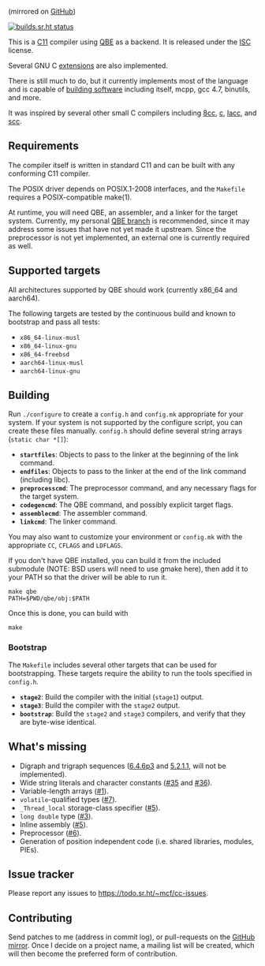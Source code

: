 (mirrored on [GitHub][GitHub mirror])

[![builds.sr.ht status](https://builds.sr.ht/~mcf/cc.svg)](https://builds.sr.ht/~mcf/cc)

This is a [C11] compiler using [QBE] as a backend. It is released under
the [ISC] license.

Several GNU C [extensions] are also implemented.

There is still much to do, but it currently implements most of the
language and is capable of [building software] including itself, mcpp,
gcc 4.7, binutils, and more.

It was inspired by several other small C compilers including [8cc],
[c], [lacc], and [scc].

## Requirements

The compiler itself is written in standard C11 and can be built with
any conforming C11 compiler.

The POSIX driver depends on POSIX.1-2008 interfaces, and the `Makefile`
requires a POSIX-compatible make(1).

At runtime, you will need QBE, an assembler, and a linker for the
target system. Currently, my personal [QBE branch] is recommended, since
it may address some issues that have not yet made it upstream. Since
the preprocessor is not yet implemented, an external one is currently
required as well.

## Supported targets

All architectures supported by QBE should work (currently x86\_64 and
aarch64).

The following targets are tested by the continuous build and known to
bootstrap and pass all tests:

- `x86_64-linux-musl`
- `x86_64-linux-gnu`
- `x86_64-freebsd`
- `aarch64-linux-musl`
- `aarch64-linux-gnu`

## Building

Run `./configure` to create a `config.h` and `config.mk` appropriate for
your system. If your system is not supported by the configure script,
you can create these files manually. `config.h` should define several
string arrays (`static char *[]`):

- **`startfiles`**: Objects to pass to the linker at the beginning of
  the link command.
- **`endfiles`**: Objects to pass to the linker at the end of the link
  command (including libc).
- **`preprocesscmd`**: The preprocessor command, and any necessary flags
  for the target system.
- **`codegencmd`**: The QBE command, and possibly explicit target flags.
- **`assemblecmd`**: The assembler command.
- **`linkcmd`**: The linker command.

You may also want to customize your environment or `config.mk` with the
appropriate `CC`, `CFLAGS` and `LDFLAGS`.

If you don't have QBE installed, you can build it from the included
submodule (NOTE: BSD users will need to use gmake here), then add it to
your PATH so that the driver will be able to run it.

	make qbe
	PATH=$PWD/qbe/obj:$PATH

Once this is done, you can build with

	make

### Bootstrap

The `Makefile` includes several other targets that can be used for
bootstrapping. These targets require the ability to run the tools
specified in `config.h`.

- **`stage2`**: Build the compiler with the initial (`stage1`) output.
- **`stage3`**: Build the compiler with the `stage2` output.
- **`bootstrap`**: Build the `stage2` and `stage3` compilers, and verify
  that they are byte-wise identical.

## What's missing

- Digraph and trigraph sequences ([6.4.6p3] and [5.2.1.1], will not
  be implemented).
- Wide string literals and character constants ([#35] and [#36]).
- Variable-length arrays ([#1]).
- `volatile`-qualified types ([#7]).
- `_Thread_local` storage-class specifier ([#5]).
- `long double` type ([#3]).
- Inline assembly ([#5]).
- Preprocessor ([#6]).
- Generation of position independent code (i.e. shared libraries,
  modules, PIEs).

## Issue tracker

Please report any issues to https://todo.sr.ht/~mcf/cc-issues.

## Contributing

Send patches to me (address in commit log), or pull-requests on the
[GitHub mirror]. Once I decide on a project name, a mailing list will
be created, which will then become the preferred form of contribution.

[QBE]: https://c9x.me/compile/
[C11]: http://port70.net/~nsz/c/c11/n1570.html
[ISC]: https://git.sr.ht/~mcf/cc/blob/master/LICENSE
[extensions]: https://man.sr.ht/~mcf/cc/doc/extensions.md
[building software]: https://man.sr.ht/~mcf/cc/doc/software.md
[8cc]: https://github.com/rui314/8cc
[c]: https://github.com/andrewchambers/c
[lacc]: https://github.com/larmel/lacc
[scc]: http://www.simple-cc.org/
[QBE branch]: https://git.sr.ht/~mcf/qbe
[5.2.1.1]: http://port70.net/~nsz/c/c11/n1570.html#5.2.1.1
[6.4.6p3]: http://port70.net/~nsz/c/c11/n1570.html#6.4.6p3
[#1]: https://todo.sr.ht/~mcf/cc-issues/1
[#3]: https://todo.sr.ht/~mcf/cc-issues/3
[#5]: https://todo.sr.ht/~mcf/cc-issues/5
[#6]: https://todo.sr.ht/~mcf/cc-issues/6
[#7]: https://todo.sr.ht/~mcf/cc-issues/7
[#35]: https://todo.sr.ht/~mcf/cc-issues/35
[#36]: https://todo.sr.ht/~mcf/cc-issues/36
[#44]: https://todo.sr.ht/~mcf/cc-issues/44
[GitHub mirror]: https://github.com/michaelforney/cc
